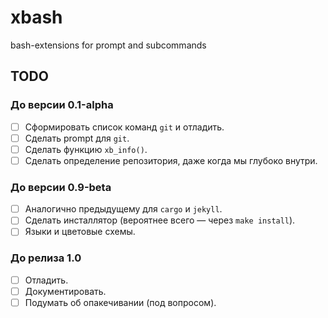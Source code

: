 # xbash

bash-extensions for prompt and subcommands

## TODO

### До версии 0.1-alpha

- [ ] Сформировать список команд `git` и отладить.
- [ ] Сделать prompt для `git`.
- [ ] Сделать функцию `xb_info()`.
- [ ] Сделать определение репозитория, даже когда мы глубоко внутри.

### До версии 0.9-beta

- [ ] Аналогично предыдущему для `cargo` и `jekyll`.
- [ ] Сделать инсталлятор (вероятнее всего — через `make install`).
- [ ] Языки и цветовые схемы.

### До релиза 1.0

- [ ] Отладить.
- [ ] Документировать.
- [ ] Подумать об опакечивании (под вопросом).
